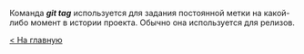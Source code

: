 Команда ***git tag*** используется для задания постоянной метки на какой-либо момент в истории проекта. Обычно она используется для релизов.

[< На главную](readme.md)